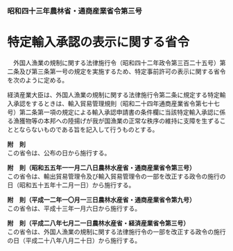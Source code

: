 ### 昭和四十三年農林省・通商産業省令第三号  
# 特定輸入承認の表示に関する省令  
　外国人漁業の規制に関する法律施行令（昭和四十二年政令第三百二十五号）第二条及び第三条第一号の規定を実施するため、特定事前許可の表示に関する省令を次のように定める。  
  
経済産業大臣は、外国人漁業の規制に関する法律施行令第二条に規定する特定輸入承認をするときは、輸入貿易管理規則（昭和二十四年通商産業省令第七十七号）第二条第一項の規定による輸入承認申請書の条件欄に当該特定輸入承認に係る漁獲物等の本邦への陸揚げが我が国漁業の正常な秩序の維持に支障を生ずることとならないものである旨を記入して行うものとする。  
  
**附　則**  
この省令は、公布の日から施行する。  
  
**附　則（昭和五五年一一月二八日農林水産省・通商産業省令第三号）**  
この省令は、輸出貿易管理令及び輸入貿易管理令の一部を改正する政令の施行の日（昭和五十五年十二月一日）から施行する。  
  
**附　則（平成一二年一〇月一三日農林水産省・通商産業省令第九号）**  
この省令は、平成十三年一月六日から施行する。  
  
**附　則（平成二八年七月二一日農林水産省・経済産業省令第三号）**  
この省令は、外国人漁業の規制に関する法律施行令の一部を改正する政令の施行の日（平成二十八年八月二十日）から施行する。  
  
